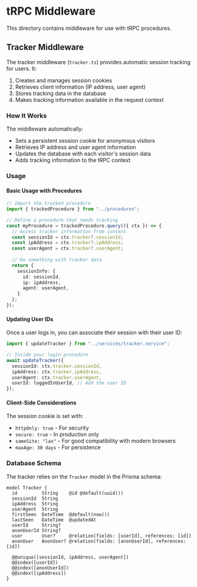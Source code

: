 # tRPC Middleware

This directory contains middleware for use with tRPC procedures.

## Tracker Middleware

The tracker middleware (`tracker.ts`) provides automatic session tracking for users. It:

1. Creates and manages session cookies
2. Retrieves client information (IP address, user agent)
3. Stores tracking data in the database
4. Makes tracking information available in the request context

### How It Works

The middleware automatically:
- Sets a persistent session cookie for anonymous visitors
- Retrieves IP address and user agent information
- Updates the database with each visitor's session data
- Adds tracking information to the tRPC context

### Usage

#### Basic Usage with Procedures

```ts
// Import the tracked procedure
import { trackedProcedure } from "../procedures";

// Define a procedure that needs tracking
const myProcedure = trackedProcedure.query(({ ctx }) => {
  // Access tracker information from context
  const sessionId = ctx.tracker?.sessionId;
  const ipAddress = ctx.tracker?.ipAddress;
  const userAgent = ctx.tracker?.userAgent;
  
  // Do something with tracker data
  return {
    sessionInfo: {
      id: sessionId,
      ip: ipAddress,
      agent: userAgent,
    }
  };
});
```

#### Updating User IDs

Once a user logs in, you can associate their session with their user ID:

```ts
import { updateTracker } from "../services/tracker.service";

// Inside your login procedure
await updateTracker({
  sessionId: ctx.tracker.sessionId,
  ipAddress: ctx.tracker.ipAddress,
  userAgent: ctx.tracker.userAgent,
  userId: loggedInUserId, // Add the user ID
});
```

#### Client-Side Considerations

The session cookie is set with:
- `httpOnly: true` - For security
- `secure: true` - In production only
- `sameSite: "lax"` - For good compatibility with modern browsers
- `maxAge: 30 days` - For persistence

### Database Schema

The tracker relies on the `Tracker` model in the Prisma schema:

```prisma
model Tracker {
  id         String    @id @default(uuid())
  sessionId  String
  ipAddress  String
  userAgent  String
  firstSeen  DateTime  @default(now())
  lastSeen   DateTime  @updatedAt
  userId     String?
  anonUserId String?
  user       User?     @relation(fields: [userId], references: [id])
  anonUser   AnonUser? @relation(fields: [anonUserId], references: [id])

  @@unique([sessionId, ipAddress, userAgent])
  @@index([userId])
  @@index([anonUserId])
  @@index([ipAddress])
}
``` 